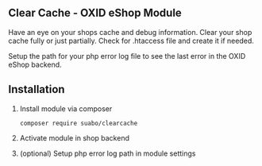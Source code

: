 Clear Cache - OXID eShop Module
--

Have an eye on your shops cache and debug information. Clear your shop cache fully or just partially.
Check for .htaccess file and create it if needed.

Setup the path for your php error log file to see the last error in the OXID eShop backend.

## Installation

1. Install module via composer

    `composer require suabo/clearcache`

2. Activate module in shop backend

3. (optional) Setup php error log path in module settings

